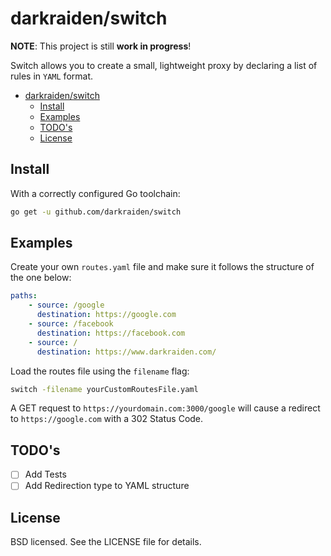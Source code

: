 # darkraiden/switch

**NOTE**: This project is still **work in progress**!

Switch allows you to create a small, lightweight proxy by declaring a list of rules in `YAML` format.

- [darkraiden/switch](#darkraidenswitch)
  - [Install](#install)
  - [Examples](#examples)
  - [TODO's](#todos)
  - [License](#license)

## Install

With a correctly configured Go toolchain:

```bash
go get -u github.com/darkraiden/switch
```

## Examples

Create your own `routes.yaml` file and make sure it follows the structure of the one below:

```yaml
paths:
    - source: /google
      destination: https://google.com
    - source: /facebook
      destination: https://facebook.com
    - source: /
      destination: https://www.darkraiden.com/
```

Load the routes file using the `filename` flag:

```bash
switch -filename yourCustomRoutesFile.yaml
```

A GET request to `https://yourdomain.com:3000/google` will cause a redirect to `https://google.com` with a 302 Status Code.

## TODO's

-   [ ] Add Tests
-   [ ] Add Redirection type to YAML structure

## License

BSD licensed. See the LICENSE file for details.
